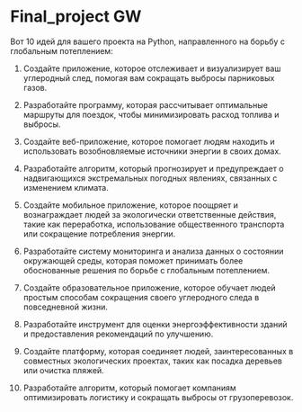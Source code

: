 # Final_project GW

Вот 10 идей для вашего проекта на Python, направленного на борьбу с глобальным потеплением:

1. Создайте приложение, которое отслеживает и визуализирует ваш углеродный след, помогая вам сокращать выбросы парниковых газов.

2. Разработайте программу, которая рассчитывает оптимальные маршруты для поездок, чтобы минимизировать расход топлива и выбросы.

3. Создайте веб-приложение, которое помогает людям находить и использовать возобновляемые источники энергии в своих домах.

4. Разработайте алгоритм, который прогнозирует и предупреждает о надвигающихся экстремальных погодных явлениях, связанных с изменением климата.

5. Создайте мобильное приложение, которое поощряет и вознаграждает людей за экологически ответственные действия, такие как переработка, использование общественного транспорта или сокращение потребления энергии.

6. Разработайте систему мониторинга и анализа данных о состоянии окружающей среды, которая поможет принимать более обоснованные решения по борьбе с глобальным потеплением.

7. Создайте образовательное приложение, которое обучает людей простым способам сокращения своего углеродного следа в повседневной жизни.

8. Разработайте инструмент для оценки энергоэффективности зданий и предоставления рекомендаций по улучшению.

9. Создайте платформу, которая соединяет людей, заинтересованных в совместных экологических проектах, таких как посадка деревьев или очистка пляжей.

10. Разработайте алгоритм, который помогает компаниям оптимизировать логистику и сокращать выбросы от грузоперевозок.
